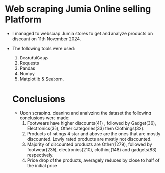 # Web scraping Jumia Online selling Platform
- I managed to webscrap Jumia stores to get and analyze products on discount on 11th November 2024.
- The following tools were used:
  1. BeatufulSoup
  2. Requests
  3. Pandas
  4. Numpy
  5. Matplotlib & Seaborn.

  # Conclusions
  - Upon scraping, cleaning and analyzing the dataset the following conclusions were made:
    1. Footwears have higher discounts(41) , followed by Gadget(36), Electronics(36), Other categories(33) then Clothings(32).
    2. Products of ratings 4 star and above are the ones that are mostly discounted. Lowly rated products are mostly not discounted.
    3. Majority of discounted products are Other(1279), followed by footwear(235), electronics(210), clothing(148) and gadgets(83) respectively.
    4. Price drop of the products, averagely reduces by close to half of the initial price
